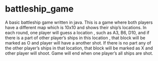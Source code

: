 # battleship_game
 A basic battleship game written in java. 
 This is a game where both players have a different map which is 10x10 and shows their ship’s locations. In each round, one player will guess a location , such as A3, B6, D10, and if there is a part of other player’s ships in this location , that block will be marked as O and player will have a another shot. If there is no part any  of the other player’s ships in that location, that block will be marked as X and  other player will shoot. Game will end when one player’s all ships are shot. 
 

